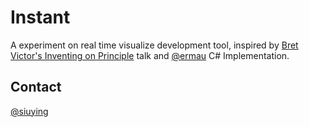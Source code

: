 # Instant

A experiment on real time visualize development tool, inspired by
[Bret Victor's Inventing on Principle](http://vimeo.com/36579366) 
talk and [@ermau](https://github.com/ermau/Instant) C# Implementation.

## Contact

[@siuying](http://twitter.com/siuying)
